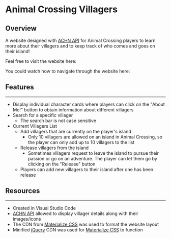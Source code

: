 # Animal Crossing Villagers

## Overview
A website designed with [ACHN API](http://acnhapi.com/) for Animal Crossing players to learn more about their villagers and to keep track of who comes and goes on their island!

Feel free to visit the website here:

You could watch how to navigate through the website here: 

## Features
---
- Display individual character cards where players can click on the "About Me!" button to obtain information about different villagers
- Search for a specific villager
    - The search bar is not case sensitive
- Current Villagers List
    - Add villagers that are currently on the player's island
        - Only 10 villagers are allowed on an island in Animal Crossing, so the player can only add up to 10 villagers to the list
    - Release villagers from the island
        - Sometimes villagers request to leave the island to pursue their passion or go on an adventure. The player can let them go by clicking on the "Release" button
    - Players can add new villagers to their island after one has been release

## Resources
---
- Created in Visual Studio Code
- [ACHN API](http://acnhapi.com/) allowed to display villager details along with their images/icons
- The CDN from [Materialize CSS](https://materializecss.com/getting-started.html) was used to format the website layout
- Minified [jQuery](https://code.jquery.com/) CDN was used for [Materialize CSS](https://materializecss.com/getting-started.html) to function

